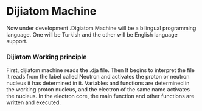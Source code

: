 # Dijiatom Machine

Now under development .Digiatom Machine will be a bilingual programming language. One will be Turkish and the other will be English language support.

### Dijiatom Working principle
First, dijiatom machine reads the <projectname>.dja file. Then It begins to interpret the file it reads from the label called Neutron and activates the proton or neutron nucleus it has determined in it. Variables and functions are determined in the working proton nucleus, and the electron of the same name activates the nucleus. In the electron core, the main function and other functions are written and executed.
  
